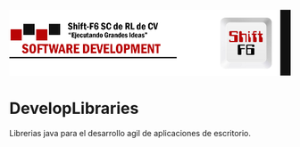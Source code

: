 ![Header](https://raw.githubusercontent.com/Shift-F6/DevelopLibraries/master/Header.png)
# DevelopLibraries
Librerias java para el desarrollo agil de aplicaciones de escritorio.
